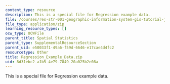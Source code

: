 ```yaml
---
content_type: resource
description: This is a special file for Regression example data.
file: /courses/res-str-001-geographic-information-system-gis-tutorial-january-iap-2016/8d31ebc2a1b54e79784920a025b2e08a_Regression_Example_Data.zip
file_type: application/zip
learning_resource_types: []
ocw_type: OCWFile
parent_title: Spatial Statistics
parent_type: SupplementalResourceSection
parent_uid: e50033f1-49a6-f59d-6646-e17cae4d4fc2
resourcetype: Other
title: Regression_Example_Data.zip
uid: 8d31ebc2-a1b5-4e79-7849-20a025b2e08a
---
```

This is a special file for Regression example data.

